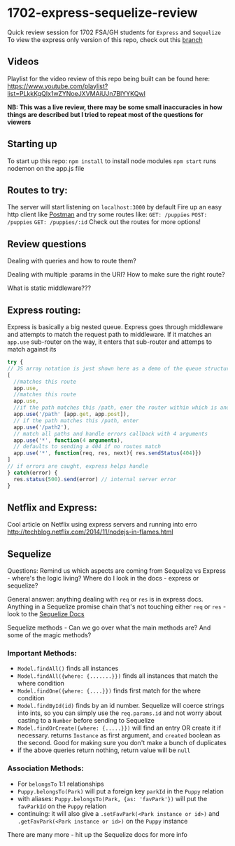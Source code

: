 # 1702-express-sequelize-review
Quick review session for 1702 FSA/GH students for `Express` and `Sequelize`
To view the express only version of this repo, check out this <a href="https://github.com/ianmunrobot/1702-express-review/tree/express-review-ending-point">branch</a>

## Videos
Playlist for the video review of this repo being built can be found here:
https://www.youtube.com/playlist?list=PLkkKgQIx1wZYNoeJXVMAiUJn7BlYYKQwI

**NB: This was a live review, there may be some small inaccuracies in how things are described but I tried to repeat most of the questions for viewers**

## Starting up
To start up this repo:
`npm install` to install node modules
`npm start` runs nodemon on the app.js file

## Routes to try:
The server will start listening on `localhost:3000` by default
Fire up an easy http client like <a href="https://www.getpostman.com/">Postman</a> and try some routes like:
`GET: /puppies`
`POST: /puppies`
`GET: /puppies/:id`
Check out the routes for more options!

## Review questions

Dealing with queries and how to route them?

Dealing with multiple :params in the URI? How to make sure the right route?

What is static middleware???

## Express routing:
Express is basically a big nested queue. Express goes through middleware and attempts to match the request path to middleware. If it matches an `app.use` sub-router on the way, it enters that sub-router and attemps to match against its
```js
try {
// JS array notation is just shown here as a demo of the queue structure - express iterates through this and tries to match
[
  //matches this route
  app.use,
  //matches this route
  app.use,
  //if the path matches this /path, ener the router within which is another queue
  app.use('/path' [app.get, app.post]),
  // if the path matches this /path, enter
  app.use('/path2'),
  // match all paths and handle errors callback with 4 arguments
  app.use('*', function(4 arguments),
  // defaults to sending a 404 if no routes match
  app.use('*', function(req, res, next){ res.sendStatus(404)})
]
// if errors are caught, express helps handle
} catch(error) {
  res.status(500).send(error) // internal server error
}
```

## Netflix and Express:
Cool article on Netflix using express servers and running into erro
http://techblog.netflix.com/2014/11/nodejs-in-flames.html

## Sequelize


Questions:
Remind us which aspects are coming from Sequelize vs Express - where's the logic living?
Where do I look in the docs - express or sequelize?

General answer: anything dealing with `req` or `res` is in express docs. Anything in a Sequelize promise chain that's not touching either `req` or `res` - look to the <a href="http://docs.sequelizejs.com/en/v3/">Sequelize Docs</a>


Sequelize methods - Can we go over what the main methods are? And some of the magic methods?

### Important Methods:

* `Model.findAll()` finds all instances
* `Model.findAll({where: {.......}})` finds all instances that match the where condition
* `Model.findOne({where: {....}})` finds first match for the where condition
* `Model.findById(id)` finds by an id number. Sequelize will coerce strings into ints, so you can simply use the `req.params.id` and not worry about casting to a `Number` before sending to Sequelize
* `Model.findOrCreate({where: {.....}})` will find an entry OR create it if necessary. returns `Instance` as first argument, and `created` boolean as the second. Good for making sure you don't make a bunch of duplicates
* if the above queries return nothing, return value will be `null`

### Association Methods:

* For `belongsTo` 1:1 relationships
* `Puppy.belongsTo(Park)` will put a foreign key `parkId` in the `Puppy` relation
* with aliases: `Puppy.belongsTo(Park, {as: 'favPark'})` will put the `favParkId` on the `Puppy` relation
* continuing: it will also give a `.setFavPark(<Park instance or id>)` and `.getFavPark(<Park instance or id>)` on the `Puppy` instance

There are many more - hit up the Sequelize docs for more info
